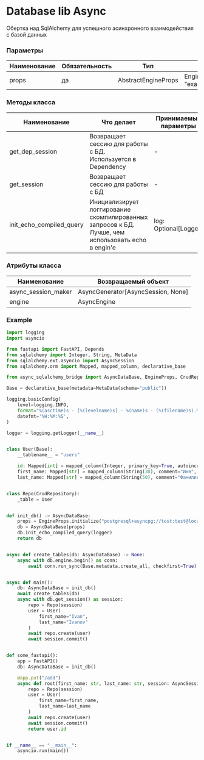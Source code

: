 Database lib Async
===
Обертка над SqlAlchemy для успешного асинхронного взаимодействия с базой данных

<h3>Параметры</h3>

| Наименование | Обязательность | Тип                 | Пример                                                                                          |
|--------------|----------------|---------------------|-------------------------------------------------------------------------------------------------|
| props        | да             | AbstractEngineProps | EngineProps.initialize("postgresql+asyncpg://test:test@localhost:5432/test", "example_project") |

<h3>Методы класса</h3>

| Наименование             | Что делает                                                                                         | Принимаемые параметры | Возвращаемый объект                |
|--------------------------|----------------------------------------------------------------------------------------------------|-----------------------|------------------------------------|
| get_dep_session          | Возвращает сессию для работы с БД. Используется в Dependency                                       | -                     | AsyncSession                       |
| get_session              | Возвращает сессию для работы с БД                                                                  | -                     | AsyncGenerator[AsyncSession, None] |
| init_echo_compiled_query | Инициализирует логгирование скомпилированных запросов к БД. Лучше, чем использовать echo в engin'e | log: Optional[Logger] | -                                  |

<h3>Атрибуты класса</h3>

| Наименование        | Возвращаемый объект                |
|---------------------|------------------------------------|
| async_session_maker | AsyncGenerator[AsyncSession, None] |
| engine              | AsyncEngine                        |

<h3>Example</h3>

```python
import logging
import asyncio

from fastapi import FastAPI, Depends
from sqlalchemy import Integer, String, MetaData
from sqlalchemy.ext.asyncio import AsyncSession
from sqlalchemy.orm import Mapped, mapped_column, declarative_base

from async_sqlalchemy_bridge import AsyncDataBase, EngineProps, CrudRepository

Base = declarative_base(metadata=MetaData(schema="public"))

logging.basicConfig(
    level=logging.INFO,
    format="%(asctime)s - [%(levelname)s] - %(name)s - (%(filename)s).%(funcName)s(%(lineno)d) - %(message)s",
    datefmt='%H:%M:%S',
)

logger = logging.getLogger(__name__)


class User(Base):
    __tablename__ = "users"

    id: Mapped[int] = mapped_column(Integer, primary_key=True, autoincrement=True, comment="Идентификатор записи")
    first_name: Mapped[str] = mapped_column(String(30), comment="Имя", nullable=False)
    last_name: Mapped[str] = mapped_column(String(50), comment="Фамилия", nullable=False)


class Repo(CrudRepository):
    _table = User


def init_db() -> AsyncDataBase:
    props = EngineProps.initialize("postgresql+asyncpg://test:test@localhost:5432/test", "example_project")
    db = AsyncDataBase(props)
    db.init_echo_compiled_query(logger)
    return db


async def create_tables(db: AsyncDataBase) -> None:
    async with db.engine.begin() as conn:
        await conn.run_sync(Base.metadata.create_all, checkfirst=True)


async def main():
    db: AsyncDataBase = init_db()
    await create_tables(db)
    async with db.get_session() as session:
        repo = Repo(session)
        user = User(
            first_name="Ivan",
            last_name="Ivanov"
        )
        await repo.create(user)
        await session.commit()


def some_fastapi():
    app = FastAPI()
    db: AsyncDataBase = init_db()

    @app.put("/add")
    async def root(first_name: str, last_name: str, session: AsyncSession = Depends(db.get_dep_session)) -> int:
        repo = Repo(session)
        user = User(
            first_name=first_name,
            last_name=last_name
        )
        await repo.create(user)
        await session.commit()
        return user.id


if __name__ == "__main__":
    asyncio.run(main())
```
